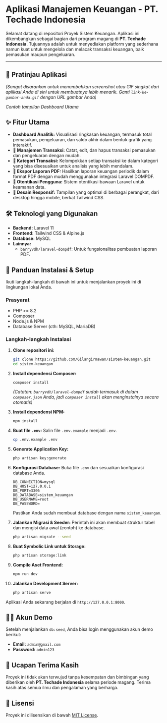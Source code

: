 # Aplikasi Manajemen Keuangan - PT. Techade Indonesia

Selamat datang di repositori Proyek Sistem Keuangan. Aplikasi ini dikembangkan sebagai bagian dari program magang di **PT. Techade Indonesia**. Tujuannya adalah untuk menyediakan platform yang sederhana namun kuat untuk mengelola dan melacak transaksi keuangan, baik pemasukan maupun pengeluaran.

-----

## 📸 Pratinjau Aplikasi

*(Sangat disarankan untuk menambahkan screenshot atau GIF singkat dari aplikasi Anda di sini untuk membuatnya lebih menarik. Ganti `link-ke-gambar-anda.gif` dengan URL gambar Anda)*

*Contoh tampilan Dashboard Utama*

## ✨ Fitur Utama

  - **Dashboard Analitik:** Visualisasi ringkasan keuangan, termasuk total pemasukan, pengeluaran, dan saldo akhir dalam bentuk grafik yang interaktif.
  - **💸 Manajemen Transaksi:** Catat, edit, dan hapus transaksi pemasukan dan pengeluaran dengan mudah.
  - **📑 Kategori Transaksi:** Kelompokkan setiap transaksi ke dalam kategori yang bisa disesuaikan untuk analisis yang lebih mendalam.
  - **📄 Ekspor Laporan PDF:** Hasilkan laporan keuangan periodik dalam format PDF dengan mudah menggunakan integrasi Laravel DOMPDF.
  - **🔐 Otentikasi Pengguna:** Sistem otentikasi bawaan Laravel untuk keamanan data.
  - **📱 Desain Responsif:** Tampilan yang optimal di berbagai perangkat, dari desktop hingga mobile, berkat Tailwind CSS.

## 🛠️ Teknologi yang Digunakan

  - **Backend:** Laravel 11
  - **Frontend:** Tailwind CSS & Alpine.js
  - **Database:** MySQL 
  - **Lainnya:**
      - `barryvdh/laravel-dompdf`: Untuk fungsionalitas pembuatan laporan PDF.

## 🚀 Panduan Instalasi & Setup

Ikuti langkah-langkah di bawah ini untuk menjalankan proyek ini di lingkungan lokal Anda.

### Prasyarat

  - PHP \>= 8.2
  - Composer
  - Node.js & NPM
  - Database Server (cth: MySQL, MariaDB)

### Langkah-langkah Instalasi

1.  **Clone repositori ini:**

    ```bash
    git clone https://github.com/Gilangirmawan/sistem-keuangan.git
    cd sistem-keuangan
    ```

2.  **Install dependensi Composer:**

    ```bash
    composer install
    ```

    *(Catatan: `barryvdh/laravel-dompdf` sudah termasuk di dalam `composer.json` Anda, jadi `composer install` akan menginstalnya secara otomatis)*

3.  **Install dependensi NPM:**

    ```bash
    npm install
    ```

4.  **Buat file `.env`:**
    Salin file `.env.example` menjadi `.env`.

    ```bash
    cp .env.example .env
    ```

5.  **Generate Application Key:**

    ```bash
    php artisan key:generate
    ```

6.  **Konfigurasi Database:**
    Buka file `.env` dan sesuaikan konfigurasi database Anda.

    ```env
    DB_CONNECTION=mysql
    DB_HOST=127.0.0.1
    DB_PORT=3306
    DB_DATABASE=sistem_keuangan
    DB_USERNAME=root
    DB_PASSWORD=
    ```

    Pastikan Anda sudah membuat database dengan nama `sistem_keuangan`.

7.  **Jalankan Migrasi & Seeder:**
    Perintah ini akan membuat struktur tabel dan mengisi data awal (contoh) ke database.

    ```bash
    php artisan migrate --seed
    ```

8.  **Buat Symbolic Link untuk Storage:**

    ```bash
    php artisan storage:link
    ```

9.  **Compile Aset Frontend:**

    ```bash
    npm run dev
    ```

10. **Jalankan Development Server:**

    ```bash
    php artisan serve
    ```

Aplikasi Anda sekarang berjalan di `http://127.0.0.1:8000`.

## 🧑‍💻 Akun Demo

Setelah menjalankan `db:seed`, Anda bisa login menggunakan akun demo berikut:

  - **Email:** `admin@gmail.com`
  - **Password:** `admin123`

## 🙏 Ucapan Terima Kasih

Proyek ini tidak akan terwujud tanpa kesempatan dan bimbingan yang diberikan oleh **PT. Techade Indonesia** selama periode magang. Terima kasih atas semua ilmu dan pengalaman yang berharga.

## 📄 Lisensi

Proyek ini dilisensikan di bawah [MIT License](LICENSE.md).
